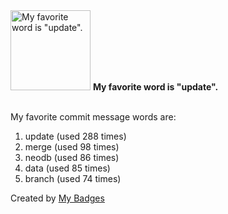 <img src="https://my-badges.github.io/my-badges/favorite-word.png" alt="My favorite word is &quot;update&quot;." title="My favorite word is &quot;update&quot;." width="128">
<strong>My favorite word is &quot;update&quot;.</strong>
<br><br>

My favorite commit message words are:

1. update (used 288 times)
2. merge (used 98 times)
3. neodb (used 86 times)
4. data (used 85 times)
5. branch (used 74 times)


Created by <a href="https://github.com/my-badges/my-badges">My Badges</a>